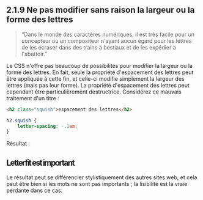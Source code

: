 ## 2.1.9 Ne pas modifier sans raison la largeur ou la forme des lettres

>  “Dans le monde des caractères numériques, il est très facile pour un concepteur ou un compositeur n'ayant aucun égard pour les lettres de les écraser dans des trains à bestiaux et de les expédier à l'abattoir.”

Le CSS n'offre pas beaucoup de possibilités pour modifier la largeur ou la forme des lettres. En fait, seule la propriété d'espacement des lettres peut être appliquée à cette fin, et celle-ci modifie simplement la largeur des lettres (mais pas leur forme). La propriété d'espacement des lettres peut cependant être particulièrement destructrice. Considérez ce mauvais traitement d'un titre :

```html
<h2 class="squish">espacement des lettres</h2>
```

```css
h2.squish { 
    letter-spacing: -.1em; 
}
```

Résultat :
## <span style="letter-spacing: -.1em;">Letterfit est important</span>

Le résultat peut se différencier stylistiquement des autres sites web, et cela peut être bien si les mots ne sont pas importants ; la lisibilité est la vraie perdante dans ce cas.